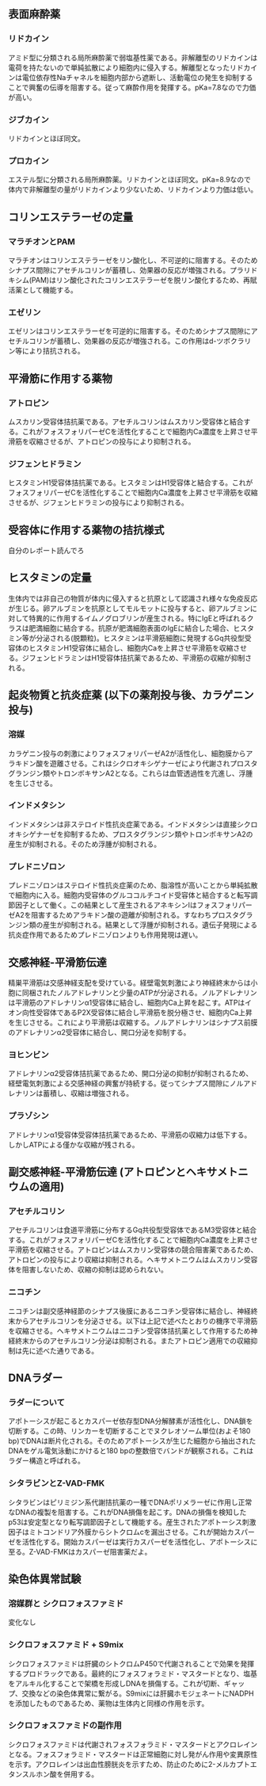 ## 表面麻酔薬
### リドカイン
アミド型に分類される局所麻酔薬で弱塩基性薬である。非解離型のリドカインは電荷を持たないので単純拡散により細胞内に侵入する。解離型となったリドカインは電位依存性Naチャネルを細胞内部から遮断し、活動電位の発生を抑制することで興奮の伝導を阻害する。従って麻酔作用を発揮する。pKa=7.8なので力価が高い。

### ジブカイン
リドカインとほぼ同文。

### プロカイン
エステル型に分類される局所麻酔薬。リドカインとほぼ同文。pKa=8.9なので体内で非解離型の量がリドカインより少ないため、リドカインより力価は低い。

## コリンエステラーゼの定量
### マラチオンとPAM
マラチオンはコリンエステラーゼをリン酸化し、不可逆的に阻害する。そのためシナプス間隙にアセチルコリンが蓄積し、効果器の反応が増強される。プラリドキシム(PAM)はリン酸化されたコリンエステラーゼを脱リン酸化するため、再賦活薬として機能する。

### エゼリン
エゼリンはコリンエステラーゼを可逆的に阻害する。そのためシナプス間隙にアセチルコリンが蓄積し、効果器の反応が増強される。この作用はd-ツボクラリン等により拮抗される。

## 平滑筋に作用する薬物
### アトロピン
ムスカリン受容体拮抗薬である。アセチルコリンはムスカリン受容体と結合する。これがフォスフォリパーゼCを活性化することで細胞内Ca濃度を上昇させ平滑筋を収縮させるが、アトロピンの投与により抑制される。

### ジフェンヒドラミン
ヒスタミンH1受容体拮抗薬である。ヒスタミンはH1受容体と結合する。これがフォスフォリパーゼCを活性化することで細胞内Ca濃度を上昇させ平滑筋を収縮させるが、ジフェンヒドラミンの投与により抑制される。

## 受容体に作用する薬物の拮抗様式
自分のレポート読んでろ

## ヒスタミンの定量
生体内では非自己の物質が体内に侵入すると抗原として認識され様々な免疫反応が生じる。卵アルブミンを抗原としてモルモットに投与すると、卵アルブミンに対して特異的に作用するイムノグロブリンが産生される。特にIgEと呼ばれるクラスは肥満細胞に結合する。抗原が肥満細胞表面のIgEに結合した場合、ヒスタミン等が分泌される(脱顆粒)。ヒスタミンは平滑筋細胞に発現するGq共役型受容体のヒスタミンH1受容体に結合し、細胞内Caを上昇させ平滑筋を収縮させる。ジフェンヒドラミンはH1受容体拮抗薬であるため、平滑筋の収縮が抑制される。

## 起炎物質と抗炎症薬 (以下の薬剤投与後、カラゲニン投与)
### 溶媒
カラゲニン投与の刺激によりフォスフォリパーゼA2が活性化し、細胞膜からアラキドン酸を遊離させる。これはシクロオキシゲナーゼにより代謝されプロスタグランジン類やトロンボキサンA2となる。これらは血管透過性を亢進し、浮腫を生じさせる。

### インドメタシン
インドメタシンは非ステロイド性抗炎症薬である。インドメタシンは直接シクロオキシゲナーゼを抑制するため、プロスタグランジン類やトロンボキサンA2の産生が抑制される。そのため浮腫が抑制される。


### プレドニゾロン
プレドニゾロンはステロイド性抗炎症薬のため、脂溶性が高いことから単純拡散で細胞内に入る。細胞内受容体のグルココルチコイド受容体と結合すると転写調節因子として働く。この結果として産生されるアネキシンIはフォスフォリパーゼA2を阻害するためアラキドン酸の遊離が抑制される。すなわちプロスタグランジン類の産生が抑制される。結果として浮腫が抑制される。遺伝子発現による抗炎症作用であるためプレドニゾロンよりも作用発現は遅い。

## 交感神経-平滑筋伝達
精巣平滑筋は交感神経支配を受けている。経壁電気刺激により神経終末からは小胞に同梱されたノルアドレナリンと少量のATPが分泌される。ノルアドレナリンは平滑筋のアドレナリンα1受容体に結合し、細胞内Ca上昇を起こす。ATPはイオン向性受容体であるP2X受容体に結合し平滑筋を脱分極させ、細胞内Ca上昇を生じさせる。これにより平滑筋は収縮する。ノルアドレナリンはシナプス前膜のアドレナリンα2受容体に結合し、開口分泌を抑制する。

### ヨヒンビン
アドレナリンα2受容体拮抗薬であるため、開口分泌の抑制が抑制されるため、経壁電気刺激による交感神経の興奮が持続する。従ってシナプス間隙にノルアドレナリンは蓄積し、収縮は増強される。

### プラゾシン
アドレナリンα1受容体受容体拮抗薬であるため、平滑筋の収縮力は低下する。しかしATPによる僅かな収縮が残される。

## 副交感神経-平滑筋伝達 (アトロピンとヘキサメトニウムの適用)
### アセチルコリン
アセチルコリンは食道平滑筋に分布するGq共役型受容体であるM3受容体と結合する。これがフォスフォリパーゼCを活性化することで細胞内Ca濃度を上昇させ平滑筋を収縮させる。アトロピンはムスカリン受容体の競合阻害薬であるため、アトロピンの投与により収縮は抑制される。ヘキサメトニウムはムスカリン受容体を阻害しないため、収縮の抑制は認められない。

### ニコチン
ニコチンは副交感神経節のシナプス後膜にあるニコチン受容体に結合し、神経終末からアセチルコリンを分泌させる。以下は上記で述べたとおりの機序で平滑筋を収縮させる。ヘキサメトニウムはニコチン受容体拮抗薬として作用するため神経終末からのアセチルコリン分泌は抑制される。またアトロピン適用での収縮抑制は先に述べた通りである。

## DNAラダー
### ラダーについて
アポトーシスが起こるとカスパーゼ依存型DNA分解酵素が活性化し、DNA鎖を切断する。この時、リンカーを切断することでヌクレオソーム単位(およそ180 bp)でDNAは断片化される。そのためアポトーシスが生じた細胞から抽出されたDNAをゲル電気泳動にかけると180 bpの整数倍でバンドが観察される。これはラダー構造と呼ばれる。

### シタラビンとZ-VAD-FMK
シタラビンはピリミジン系代謝拮抗薬の一種でDNAポリメラーゼに作用し正常なDNAの複製を阻害する。これがDNA損傷を起こす。DNAの損傷を検知したp53は安定型となり転写調節因子として機能する。産生されたアポトーシス刺激因子はミトコンドリア外膜からシトクロムcを漏出させる。これが開始カスパーゼを活性化する。開始カスパーゼは実行カスパーゼを活性化し、アポトーシスに至る。Z-VAD-FMKはカスパーゼ阻害薬だよ。 

## 染色体異常試験
### 溶媒群と シクロフォスファミド
変化なし

### シクロフォスファミド + S9mix
シクロフォスファミドは肝臓のシトクロムP450で代謝されることで効果を発揮するプロドラックである。最終的にフォスフォラミド・マスタードとなり、塩基をアルキル化することで架橋を形成しDNAを損傷する。これが切断、ギャップ、交換などの染色体異常に繋がる。S9mixには肝臓ホモジェネートにNADPHを添加したものであるため、薬物は生体内と同様の作用を示す。

### シクロフォスファミドの副作用
シクロフォスファミドは代謝されフォスフォラミド・マスタードとアクロレインとなる。フォスフォラミド・マスタードは正常細胞に対し発がん作用や変異原性を示す。アクロレインは出血性膀胱炎を示すため、防止のために2-メルカプトエタンスルホン酸を併用する。

